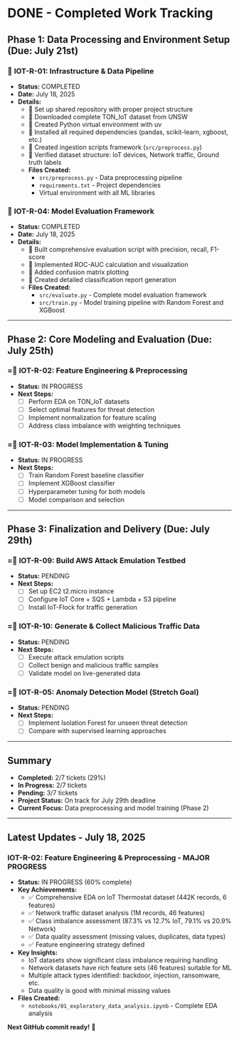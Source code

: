 # DONE - Completed Work Tracking

## **Phase 1: Data Processing and Environment Setup (Due: July 21st)**

###  **IOT-R-01: Infrastructure & Data Pipeline** 
- **Status:** COMPLETED
- **Date:** July 18, 2025
- **Details:**
  -  Set up shared repository with proper project structure
  -  Downloaded complete TON_IoT dataset from UNSW
  -  Created Python virtual environment with uv
  -  Installed all required dependencies (pandas, scikit-learn, xgboost, etc.)
  -  Created ingestion scripts framework (`src/preprocess.py`)
  -  Verified dataset structure: IoT devices, Network traffic, Ground truth labels
  - **Files Created:**
    - `src/preprocess.py` - Data preprocessing pipeline
    - `requirements.txt` - Project dependencies
    - Virtual environment with all ML libraries

###  **IOT-R-04: Model Evaluation Framework**
- **Status:** COMPLETED  
- **Date:** July 18, 2025
- **Details:**
  -  Built comprehensive evaluation script with precision, recall, F1-score
  -  Implemented ROC-AUC calculation and visualization
  -  Added confusion matrix plotting
  -  Created detailed classification report generation
  - **Files Created:**
    - `src/evaluate.py` - Complete model evaluation framework
    - `src/train.py` - Model training pipeline with Random Forest and XGBoost

---

## **Phase 2: Core Modeling and Evaluation (Due: July 25th)**

### = **IOT-R-02: Feature Engineering & Preprocessing**
- **Status:** IN PROGRESS
- **Next Steps:**
  - [ ] Perform EDA on TON_IoT datasets
  - [ ] Select optimal features for threat detection
  - [ ] Implement normalization for feature scaling
  - [ ] Address class imbalance with weighting techniques

### = **IOT-R-03: Model Implementation & Tuning**
- **Status:** IN PROGRESS
- **Next Steps:**
  - [ ] Train Random Forest baseline classifier
  - [ ] Implement XGBoost classifier
  - [ ] Hyperparameter tuning for both models
  - [ ] Model comparison and selection

---

## **Phase 3: Finalization and Delivery (Due: July 29th)**

### = **IOT-R-09: Build AWS Attack Emulation Testbed**
- **Status:** PENDING
- **Next Steps:**
  - [ ] Set up EC2 t2.micro instance
  - [ ] Configure IoT Core + SQS + Lambda + S3 pipeline
  - [ ] Install IoT-Flock for traffic generation

### = **IOT-R-10: Generate & Collect Malicious Traffic Data**
- **Status:** PENDING
- **Next Steps:**
  - [ ] Execute attack emulation scripts
  - [ ] Collect benign and malicious traffic samples
  - [ ] Validate model on live-generated data

### = **IOT-R-05: Anomaly Detection Model (Stretch Goal)**
- **Status:** PENDING
- **Next Steps:**
  - [ ] Implement Isolation Forest for unseen threat detection
  - [ ] Compare with supervised learning approaches

---

## **Summary**
- **Completed:** 2/7 tickets (29%)
- **In Progress:** 2/7 tickets  
- **Pending:** 3/7 tickets
- **Project Status:** On track for July 29th deadline
- **Current Focus:** Data preprocessing and model training (Phase 2)

---

## **Latest Updates - July 18, 2025**

### **IOT-R-02: Feature Engineering & Preprocessing - MAJOR PROGRESS**
- **Status:** IN PROGRESS (60% complete)
- **Key Achievements:**
  - ✅ Comprehensive EDA on IoT Thermostat dataset (442K records, 6 features)
  - ✅ Network traffic dataset analysis (1M records, 46 features)
  - ✅ Class imbalance assessment (87.3% vs 12.7% IoT, 79.1% vs 20.9% Network)
  - ✅ Data quality assessment (missing values, duplicates, data types)
  - ✅ Feature engineering strategy defined
- **Key Insights:**
  - IoT datasets show significant class imbalance requiring handling
  - Network datasets have rich feature sets (46 features) suitable for ML
  - Multiple attack types identified: backdoor, injection, ransomware, etc.
  - Data quality is good with minimal missing values
- **Files Created:**
  - `notebooks/01_exploratory_data_analysis.ipynb` - Complete EDA analysis

**Next GitHub commit ready!** 🚀